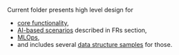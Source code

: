 Current folder presents high level design for
- [core functionality](/hld/core-func/),
- [AI-based scenarios](/hld/scenarios/) described in FRs section,
- [MLOps](/hld/mlops/),
- and includes several [data structure samples](/hld/data-structure/) for those.

